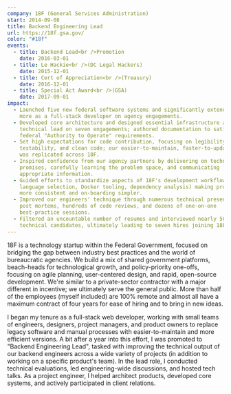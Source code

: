 ```yaml
---
company: 18F (General Services Administration)
start: 2014-09-08
title: Backend Engineering Lead
url: https://18f.gsa.gov/
color: "#18f"
events:
  - title: Backend Lead<br />Promotion
    date: 2016-03-01
  - title: Le Hackie<br />(DC Legal Hackers)
    date: 2015-12-01
  - title: Cert of Appreciation<br />(Treasury)
    date: 2016-12-01
  - title: Special Act Award<br />(GSA)
    date: 2017-09-01
impact:
  - Launched five new federal software systems and significantly extended six
    more as a full-stack developer on agency engagements.
  - Developed core architecture and designed essential infrastructure as
    technical lead on seven engagements; authored documentation to satisfy
    federal "Authority to Operate" requirements.
  - Set high expectations for code contribution, focusing on legibility,
    testability, and clean code; our easier-to-maintain, faster-to-update style
    was replicated across 18F.
  - Inspired confidence from our agency partners by delivering on technical
    promises, carefully learning the problem space, and communicating
    appropriate information.
  - Guided efforts to standardize aspects of 18F's development workflow (e.g.
    language selection, Docker tooling, dependency analysis) making projects
    more consistent and on-boarding simpler.
  - Improved our engineers' technique through numerous technical presentations &
    post mortems, hundreds of code reviews, and dozens of one-on-one
    best-practice sessions.
  - Filtered an uncountable number of resumes and interviewed nearly 50
    technical candidates, ultimately leading to seven hires joining 18F.
---
```


18F is a technology startup within the Federal Government, focused on bridging
the gap between industry best practices and the world of bureaucratic
agencies. We build a mix of shared government platforms, beach-heads for
technological growth, and policy-priority one-offs, focusing on agile
planning, user-centered design, and rapid, open-source development. We're
similar to a private-sector contractor with a major different in incentive; we
ultimately serve the general public. More than half of the employees (myself
included) are 100% remote and almost all have a maximum contract of four years
for ease of hiring and to bring in new ideas.

I began my tenure as a full-stack web developer, working with small teams of
engineers, designers, project managers, and product owners to replace legacy
software and manual processes with easier-to-maintain and more efficient
versions. A bit after a year into this effort, I was promoted to "Backend
Engineering Lead", tasked with improving the technical output of our backend
engineers across a wide variety of projects (in addition to working on a
specific product's team). In the lead role, I conducted technical evaluations,
led engineering-wide discussions, and hosted tech talks. As a project
engineer, I helped architect products, developed core systems, and actively
participated in client relations.

